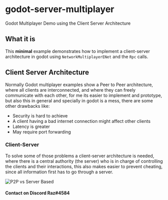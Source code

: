 # godot-server-multiplayer
Godot Multiplayer Demo using the Client Server Architecture

## What it is
This **minimal** example demonstrates how to implement a client-server architecture in godot using `NetworkMultiplayerENet` and the `Rpc` calls.

## Client Server Architecture
Normally Godot multiplayer examples show a Peer to Peer architecture, where all clients are interconnected, and where they can freely communicate with each other, for me its easier to implement and prototype, but also this in general and specially in godot is a mess, there are some other drawbacks like:
- Security is hard to achieve
- A client having a bad internet connection might affect other clients
- Latency is greater
- May require port forwarding

### Client-Server
To solve some of those problems a client-server architecture is needed, where there is a central authority (the server) who is in charge of controlling the clients and their interactions, this also makes easier to prevent cheating, since all information first has to go through a server.

![P2P vs Server Based](https://sites.google.com/site/cis3347cruzguzman014/_/rsrc/1480320465440/module-2/client-server-and-peer-to-peer-networking/p2p-network-vs-server.jpg?height=206&width=400 "P2P vs Server Based")

#### Contact on Discord Raz#4584

